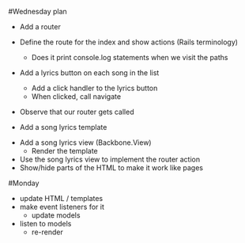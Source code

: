 #Wednesday plan

* Add a router
* Define the route for the index and show actions (Rails terminology)
 	* Does it print console.log statements when we visit the paths
* Add a lyrics button on each song in the list
	* Add a click handler to the lyrics button
	* When clicked, call navigate
* Observe that our router gets called

* Add a song lyrics template
- Add a song lyrics view (Backbone.View)
	- Render the template
- Use the song lyrics view to implement the router action
- Show/hide parts of the HTML to make it work like pages





#Monday

- update HTML / templates
- make event listeners for it
	- update models
- listen to models
	- re-render
